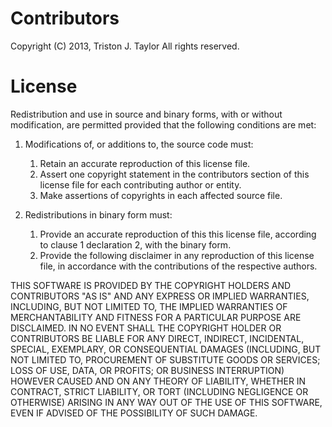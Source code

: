 Contributors
============

Copyright (C) 2013, Triston J. Taylor All rights reserved.

License
=======

Redistribution and use in source and binary forms, with or without modification,
are permitted provided that the following conditions are met:

1. Modifications of, or additions to, the source code must:

   1. Retain an accurate reproduction of this license file.
   2. Assert one copyright statement in the contributors section of this license
      file for each contributing author or entity.
   3. Make assertions of copyrights in each affected source file.

2. Redistributions in binary form must:

   1. Provide an accurate reproduction of this this license file, according to 
      clause 1 declaration 2, with the binary form.
   2. Provide the following disclaimer in any reproduction of this license file,
      in accordance with the contributions of the respective authors.

THIS SOFTWARE IS PROVIDED BY THE COPYRIGHT HOLDERS AND CONTRIBUTORS "AS IS" AND
ANY EXPRESS OR IMPLIED WARRANTIES, INCLUDING, BUT NOT LIMITED TO, THE IMPLIED
WARRANTIES OF MERCHANTABILITY AND FITNESS FOR A PARTICULAR PURPOSE ARE
DISCLAIMED. IN NO EVENT SHALL THE COPYRIGHT HOLDER OR CONTRIBUTORS BE LIABLE
FOR ANY DIRECT, INDIRECT, INCIDENTAL, SPECIAL, EXEMPLARY, OR CONSEQUENTIAL
DAMAGES (INCLUDING, BUT NOT LIMITED TO, PROCUREMENT OF SUBSTITUTE GOODS OR
SERVICES; LOSS OF USE, DATA, OR PROFITS; OR BUSINESS INTERRUPTION) HOWEVER
CAUSED AND ON ANY THEORY OF LIABILITY, WHETHER IN CONTRACT, STRICT LIABILITY,
OR TORT (INCLUDING NEGLIGENCE OR OTHERWISE) ARISING IN ANY WAY OUT OF THE USE
OF THIS SOFTWARE, EVEN IF ADVISED OF THE POSSIBILITY OF SUCH DAMAGE.

